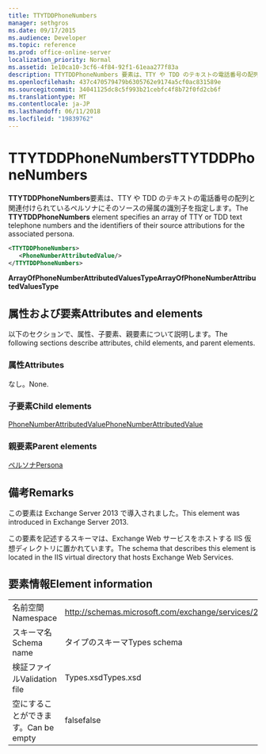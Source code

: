 ```yaml
---
title: TTYTDDPhoneNumbers
manager: sethgros
ms.date: 09/17/2015
ms.audience: Developer
ms.topic: reference
ms.prod: office-online-server
localization_priority: Normal
ms.assetid: 1e10ca10-3cf6-4f84-92f1-61eaa277f83a
description: TTYTDDPhoneNumbers 要素は、TTY や TDD のテキストの電話番号の配列と関連付けられているペルソナにそのソースの帰属の識別子を指定します。
ms.openlocfilehash: 437c470579479b6305762e9174a5cf0ac831589e
ms.sourcegitcommit: 34041125dc8c5f993b21cebfc4f8b72f0fd2cb6f
ms.translationtype: MT
ms.contentlocale: ja-JP
ms.lasthandoff: 06/11/2018
ms.locfileid: "19839762"
---
```

# <a name="ttytddphonenumbers"></a><span data-ttu-id="7856c-103">TTYTDDPhoneNumbers</span><span class="sxs-lookup"><span data-stu-id="7856c-103">TTYTDDPhoneNumbers</span></span>

<span data-ttu-id="7856c-104">**TTYTDDPhoneNumbers**要素は、TTY や TDD のテキストの電話番号の配列と関連付けられているペルソナにそのソースの帰属の識別子を指定します。</span><span class="sxs-lookup"><span data-stu-id="7856c-104">The **TTYTDDPhoneNumbers** element specifies an array of TTY or TDD text telephone numbers and the identifiers of their source attributions for the associated persona.</span></span> 
  
```XML
<TTYTDDPhoneNumbers>
   <PhoneNumberAttributedValue/>
</TTYTDDPhoneNumbers>
```

 <span data-ttu-id="7856c-105">**ArrayOfPhoneNumberAttributedValuesType**</span><span class="sxs-lookup"><span data-stu-id="7856c-105">**ArrayOfPhoneNumberAttributedValuesType**</span></span>
## <a name="attributes-and-elements"></a><span data-ttu-id="7856c-106">属性および要素</span><span class="sxs-lookup"><span data-stu-id="7856c-106">Attributes and elements</span></span>

<span data-ttu-id="7856c-107">以下のセクションで、属性、子要素、親要素について説明します。</span><span class="sxs-lookup"><span data-stu-id="7856c-107">The following sections describe attributes, child elements, and parent elements.</span></span>
  
### <a name="attributes"></a><span data-ttu-id="7856c-108">属性</span><span class="sxs-lookup"><span data-stu-id="7856c-108">Attributes</span></span>

<span data-ttu-id="7856c-109">なし。</span><span class="sxs-lookup"><span data-stu-id="7856c-109">None.</span></span>
  
### <a name="child-elements"></a><span data-ttu-id="7856c-110">子要素</span><span class="sxs-lookup"><span data-stu-id="7856c-110">Child elements</span></span>

[<span data-ttu-id="7856c-111">PhoneNumberAttributedValue</span><span class="sxs-lookup"><span data-stu-id="7856c-111">PhoneNumberAttributedValue</span></span>](phonenumberattributedvalue.md)
  
### <a name="parent-elements"></a><span data-ttu-id="7856c-112">親要素</span><span class="sxs-lookup"><span data-stu-id="7856c-112">Parent elements</span></span>

[<span data-ttu-id="7856c-113">ペルソナ</span><span class="sxs-lookup"><span data-stu-id="7856c-113">Persona</span></span>](persona.md)
  
## <a name="remarks"></a><span data-ttu-id="7856c-114">備考</span><span class="sxs-lookup"><span data-stu-id="7856c-114">Remarks</span></span>

<span data-ttu-id="7856c-115">この要素は Exchange Server 2013 で導入されました。</span><span class="sxs-lookup"><span data-stu-id="7856c-115">This element was introduced in Exchange Server 2013.</span></span>
  
<span data-ttu-id="7856c-116">この要素を記述するスキーマは、Exchange Web サービスをホストする IIS 仮想ディレクトリに置かれています。</span><span class="sxs-lookup"><span data-stu-id="7856c-116">The schema that describes this element is located in the IIS virtual directory that hosts Exchange Web Services.</span></span>
  
## <a name="element-information"></a><span data-ttu-id="7856c-117">要素情報</span><span class="sxs-lookup"><span data-stu-id="7856c-117">Element information</span></span>

|||
|:-----|:-----|
|<span data-ttu-id="7856c-118">名前空間</span><span class="sxs-lookup"><span data-stu-id="7856c-118">Namespace</span></span>  <br/> |http://schemas.microsoft.com/exchange/services/2006/types  <br/> |
|<span data-ttu-id="7856c-119">スキーマ名</span><span class="sxs-lookup"><span data-stu-id="7856c-119">Schema name</span></span>  <br/> |<span data-ttu-id="7856c-120">タイプのスキーマ</span><span class="sxs-lookup"><span data-stu-id="7856c-120">Types schema</span></span>  <br/> |
|<span data-ttu-id="7856c-121">検証ファイル</span><span class="sxs-lookup"><span data-stu-id="7856c-121">Validation file</span></span>  <br/> |<span data-ttu-id="7856c-122">Types.xsd</span><span class="sxs-lookup"><span data-stu-id="7856c-122">Types.xsd</span></span>  <br/> |
|<span data-ttu-id="7856c-123">空にすることができます。</span><span class="sxs-lookup"><span data-stu-id="7856c-123">Can be empty</span></span>  <br/> |<span data-ttu-id="7856c-124">false</span><span class="sxs-lookup"><span data-stu-id="7856c-124">false</span></span>  <br/> |
   

